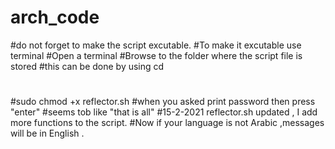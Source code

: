 # arch_code
#do not forget to make the script excutable.
#To make it excutable use terminal
#Open a terminal
#Browse to the folder where the script file is stored
#this can be done by using cd 
# 
#sudo chmod +x reflector.sh
#when you asked print password then press "enter"
#seems tob like "that is all" 
#15-2-2021 reflector.sh updated , I add more functions to the script.
#Now if your language is not Arabic ,messages will be in English .

